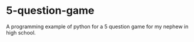 # 5-question-game

A programming example of python for a 5 question game for my nephew in high school.
